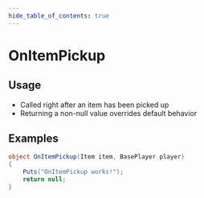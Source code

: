 ```yaml
---
hide_table_of_contents: true
---
```


# OnItemPickup

## Usage

* Called right after an item has been picked up
* Returning a non-null value overrides default behavior

## Examples

```csharp title=""
object OnItemPickup(Item item, BasePlayer player)
{
    Puts("OnItemPickup works!");
    return null;
}
```
